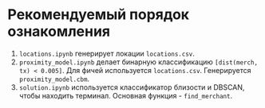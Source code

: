 # Рекомендуемый порядок ознакомления
1. `locations.ipynb` генерирует локации `locations.csv`.
1. `proximity_model.ipynb` делает бинарную классификацию `[dist(merch, tx) < 0.005]`. Для фичей используется `locations.csv`. Генерируется `proximity_model.cbm`.
1. `solution.ipynb` используется классификатор близости и DBSCAN, чтобы находить терминал. Основная функция - `find_merchant`.
